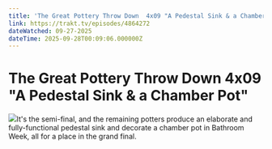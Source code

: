 ```yaml
---
title: 'The Great Pottery Throw Down  4x09 "A Pedestal Sink & a Chamber Pot"' 
link: https://trakt.tv/episodes/4864272
dateWatched: 09-27-2025
dateTime: 2025-09-28T00:09:06.000000Z
---
```

# The Great Pottery Throw Down  4x09 "A Pedestal Sink & a Chamber Pot"

![](https://walter-r2.trakt.tv/images/episodes/004/864/272/screenshots/thumb/ab8f47e206.jpg)It's the semi-final, and the remaining potters produce an elaborate and fully-functional pedestal sink and decorate a chamber pot in Bathroom Week, all for a place in the grand final.